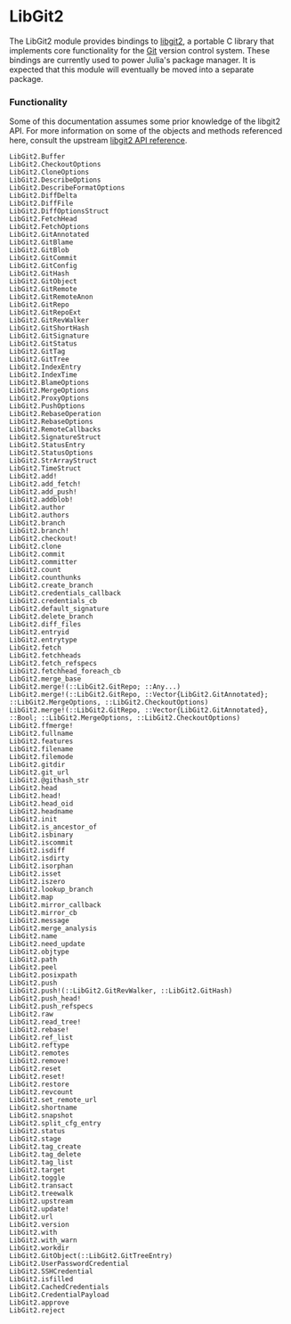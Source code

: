 # LibGit2

The LibGit2 module provides bindings to [libgit2](https://libgit2.org/), a portable C library that
implements core functionality for the [Git](https://git-scm.com/) version control system.
These bindings are currently used to power Julia's package manager.
It is expected that this module will eventually be moved into a separate package.

### Functionality

Some of this documentation assumes some prior knowledge of the libgit2 API.
For more information on some of the objects and methods referenced here, consult the upstream
[libgit2 API reference](https://libgit2.org/libgit2/#v0.25.1).

```@docs
LibGit2.Buffer
LibGit2.CheckoutOptions
LibGit2.CloneOptions
LibGit2.DescribeOptions
LibGit2.DescribeFormatOptions
LibGit2.DiffDelta
LibGit2.DiffFile
LibGit2.DiffOptionsStruct
LibGit2.FetchHead
LibGit2.FetchOptions
LibGit2.GitAnnotated
LibGit2.GitBlame
LibGit2.GitBlob
LibGit2.GitCommit
LibGit2.GitConfig
LibGit2.GitHash
LibGit2.GitObject
LibGit2.GitRemote
LibGit2.GitRemoteAnon
LibGit2.GitRepo
LibGit2.GitRepoExt
LibGit2.GitRevWalker
LibGit2.GitShortHash
LibGit2.GitSignature
LibGit2.GitStatus
LibGit2.GitTag
LibGit2.GitTree
LibGit2.IndexEntry
LibGit2.IndexTime
LibGit2.BlameOptions
LibGit2.MergeOptions
LibGit2.ProxyOptions
LibGit2.PushOptions
LibGit2.RebaseOperation
LibGit2.RebaseOptions
LibGit2.RemoteCallbacks
LibGit2.SignatureStruct
LibGit2.StatusEntry
LibGit2.StatusOptions
LibGit2.StrArrayStruct
LibGit2.TimeStruct
LibGit2.add!
LibGit2.add_fetch!
LibGit2.add_push!
LibGit2.addblob!
LibGit2.author
LibGit2.authors
LibGit2.branch
LibGit2.branch!
LibGit2.checkout!
LibGit2.clone
LibGit2.commit
LibGit2.committer
LibGit2.count
LibGit2.counthunks
LibGit2.create_branch
LibGit2.credentials_callback
LibGit2.credentials_cb
LibGit2.default_signature
LibGit2.delete_branch
LibGit2.diff_files
LibGit2.entryid
LibGit2.entrytype
LibGit2.fetch
LibGit2.fetchheads
LibGit2.fetch_refspecs
LibGit2.fetchhead_foreach_cb
LibGit2.merge_base
LibGit2.merge!(::LibGit2.GitRepo; ::Any...)
LibGit2.merge!(::LibGit2.GitRepo, ::Vector{LibGit2.GitAnnotated}; ::LibGit2.MergeOptions, ::LibGit2.CheckoutOptions)
LibGit2.merge!(::LibGit2.GitRepo, ::Vector{LibGit2.GitAnnotated}, ::Bool; ::LibGit2.MergeOptions, ::LibGit2.CheckoutOptions)
LibGit2.ffmerge!
LibGit2.fullname
LibGit2.features
LibGit2.filename
LibGit2.filemode
LibGit2.gitdir
LibGit2.git_url
LibGit2.@githash_str
LibGit2.head
LibGit2.head!
LibGit2.head_oid
LibGit2.headname
LibGit2.init
LibGit2.is_ancestor_of
LibGit2.isbinary
LibGit2.iscommit
LibGit2.isdiff
LibGit2.isdirty
LibGit2.isorphan
LibGit2.isset
LibGit2.iszero
LibGit2.lookup_branch
LibGit2.map
LibGit2.mirror_callback
LibGit2.mirror_cb
LibGit2.message
LibGit2.merge_analysis
LibGit2.name
LibGit2.need_update
LibGit2.objtype
LibGit2.path
LibGit2.peel
LibGit2.posixpath
LibGit2.push
LibGit2.push!(::LibGit2.GitRevWalker, ::LibGit2.GitHash)
LibGit2.push_head!
LibGit2.push_refspecs
LibGit2.raw
LibGit2.read_tree!
LibGit2.rebase!
LibGit2.ref_list
LibGit2.reftype
LibGit2.remotes
LibGit2.remove!
LibGit2.reset
LibGit2.reset!
LibGit2.restore
LibGit2.revcount
LibGit2.set_remote_url
LibGit2.shortname
LibGit2.snapshot
LibGit2.split_cfg_entry
LibGit2.status
LibGit2.stage
LibGit2.tag_create
LibGit2.tag_delete
LibGit2.tag_list
LibGit2.target
LibGit2.toggle
LibGit2.transact
LibGit2.treewalk
LibGit2.upstream
LibGit2.update!
LibGit2.url
LibGit2.version
LibGit2.with
LibGit2.with_warn
LibGit2.workdir
LibGit2.GitObject(::LibGit2.GitTreeEntry)
LibGit2.UserPasswordCredential
LibGit2.SSHCredential
LibGit2.isfilled
LibGit2.CachedCredentials
LibGit2.CredentialPayload
LibGit2.approve
LibGit2.reject
```
